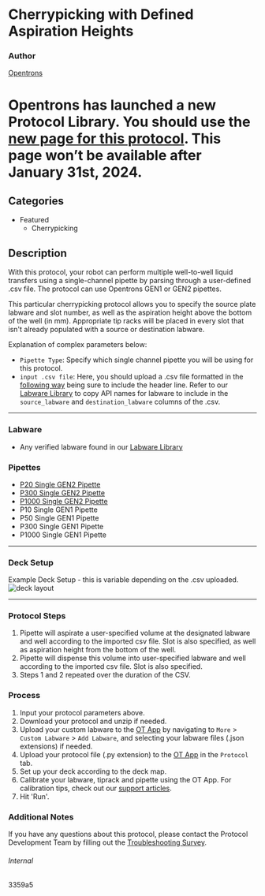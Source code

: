 # Cherrypicking with Defined Aspiration Heights

### Author
[Opentrons](https://opentrons.com/)

# Opentrons has launched a new Protocol Library. You should use the [new page for this protocol](library.opentrons.com/p/3359a5). This page won’t be available after January 31st, 2024.

## Categories
* Featured
	* Cherrypicking

## Description
With this protocol, your robot can perform multiple well-to-well liquid transfers using a single-channel pipette by parsing through a user-defined .csv file. The protocol can use Opentrons GEN1 or GEN2 pipettes.

This particular cherrypicking protocol  allows you to specify the source plate labware and slot number, as well as the aspiration height above the bottom of the well (in mm). Appropriate tip racks will be placed in every slot that isn't already populated with a source or destination labware.


Explanation of complex parameters below:
* `Pipette Type`: Specify which single channel pipette you will be using for this protocol.
* `input .csv file`: Here, you should upload a .csv file formatted in the [following way](https://opentrons-protocol-library-website.s3.amazonaws.com/custom-README-images/3359a5/template.csv) being sure to include the header line. Refer to our [Labware Library](https://labware.opentrons.com/?category=wellPlate) to copy API names for labware to include in the `source_labware` and `destination_labware` columns of the .csv.

---

### Labware
* Any verified labware found in our [Labware Library](https://labware.opentrons.com/?category=wellPlate)

### Pipettes
* [P20 Single GEN2 Pipette](https://opentrons.com/pipettes/)
* [P300 Single GEN2 Pipette](https://opentrons.com/pipettes/)
* [P1000 Single GEN2 Pipette](https://opentrons.com/pipettes/)
* P10 Single GEN1 Pipette
* P50 Single GEN1 Pipette
* P300 Single GEN1 Pipette
* P1000 Single GEN1 Pipette

---

### Deck Setup
Example Deck Setup - this is variable depending on the .csv uploaded.
![deck layout](https://opentrons-protocol-library-website.s3.amazonaws.com/custom-README-images/3359a5/Screen+Shot+2021-04-29+at+2.45.06+PM.png)


---

### Protocol Steps
1. Pipette will aspirate a user-specified volume at the designated labware and well according to the imported csv file. Slot is also specified, as well as aspiration height from the bottom of the well.
2. Pipette will dispense this volume into user-specified labware and well according to the imported csv file. Slot is also specified.
3. Steps 1 and 2 repeated over the duration of the CSV.

### Process
1. Input your protocol parameters above.
2. Download your protocol and unzip if needed.
3. Upload your custom labware to the [OT App](https://opentrons.com/ot-app) by navigating to `More` > `Custom Labware` > `Add Labware`, and selecting your labware files (.json extensions) if needed.
4. Upload your protocol file (.py extension) to the [OT App](https://opentrons.com/ot-app) in the `Protocol` tab.
5. Set up your deck according to the deck map.
6. Calibrate your labware, tiprack and pipette using the OT App. For calibration tips, check out our [support articles](https://support.opentrons.com/en/collections/1559720-guide-for-getting-started-with-the-ot-2).
7. Hit 'Run'.

### Additional Notes
If you have any questions about this protocol, please contact the Protocol Development Team by filling out the [Troubleshooting Survey](https://protocol-troubleshooting.paperform.co/).

###### Internal
3359a5
